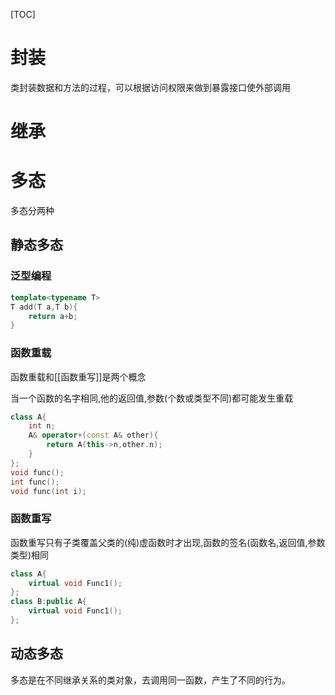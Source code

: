 [TOC]

# 封装

类封装数据和方法的过程，可以根据访问权限来做到暴露接口使外部调用



# 继承







# 多态

多态分两种

## 静态多态

### 泛型编程



```c++
template<typename T>
T add(T a,T b){
    return a+b;
}
```



### 函数重载

函数重载和[[函数重写]]是两个概念

当一个函数的名字相同,他的返回值,参数(个数或类型不同)都可能发生重载

```c++
class A{
    int n;
    A& operator+(const A& other){
        return A(this->n,other.n);
    }
};
void func();
int func();
void func(int i);
```



### 函数重写

函数重写只有子类覆盖父类的(纯)虚函数时才出现,函数的签名(函数名,返回值,参数类型)相同

```c++
class A{
    virtual void Func1();
};
class B:public A{
    virtual void Func1();
};
```





## 动态多态

多态是在不同继承关系的类对象，去调用同一函数，产生了不同的行为。